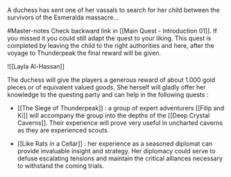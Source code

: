 A duchess has sent one of her vassals to search for her child between the survivors of the Esmeralda massacre...

#Master-notes Check backward link in [[Main Quest - Introduction 01]]. If you missed it you could still adapt the quest to your liking. This quest is completed by leaving the child to the right authorities and here, after the voyage to Thunderpeak the final reward will be given.

![[Layla Al-Hassan]]


The duchess will give the players a generous reward of about 1.000 gold pieces or of equivalent valued goods. She herself will gladly offer her knowledge to the questing party and can help in the following quests :

- [[The Siege of Thunderpeak]] : a group of expert adventurers [[Filip and Ki]] will accompany the group into the depths of the [[Deep Crystal Caverns]]. Their experience will prove very useful in uncharted caverns as they are experienced scouts.
  
- [[Like Rats in a Cellar]] : her experience as a seasoned diplomat can provide invaluable insight and strategy. Her diplomacy could serve to defuse escalating tensions and maintain the critical alliances necessary to withstand the coming trials.